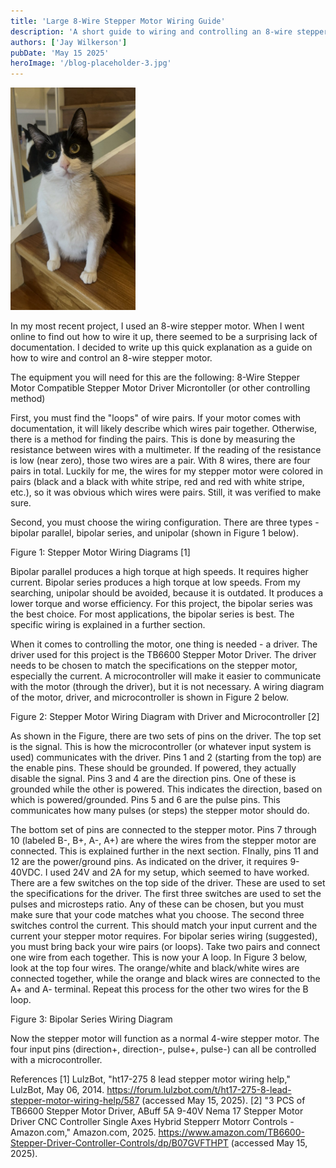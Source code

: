 ```yaml
---
title: 'Large 8-Wire Stepper Motor Wiring Guide'
description: 'A short guide to wiring and controlling an 8-wire stepper motor'
authors: ['Jay Wilkerson']
pubDate: 'May 15 2025'
heroImage: '/blog-placeholder-3.jpg'
---
```


<img src="/src/content/images/tuchito.jpeg" alt="tuchito" width="200"/>

In my most recent project, I used an 8-wire stepper motor. When I went online to find out how to wire it up, there seemed to be a surprising lack of documentation. I decided to write up this quick explanation as a guide on how to wire and control an 8-wire stepper motor.

The equipment you will need for this are the following:
8-Wire Stepper Motor
Compatible Stepper Motor Driver
Microntoller (or other controlling method)

First, you must find the "loops" of wire pairs. If your motor comes with documentation, it will likely describe which wires pair together. Otherwise, there is a method for finding the pairs. This is done by measuring the resistance between wires with a multimeter. If the reading of the resistance is low (near zero), those two wires are a pair. With 8 wires, there are four pairs in total. Luckily for me, the wires for my stepper motor were colored in pairs (black and a black with white stripe, red and red with white stripe, etc.), so it was obvious which wires were pairs. Still, it was verified to make sure.

Second, you must choose the wiring configuration. There are three types - bipolar parallel, bipolar series, and unipolar (shown in Figure 1 below).


Figure 1: Stepper Motor Wiring Diagrams [1]

Bipolar parallel produces a high torque at high speeds. It requires higher current. Bipolar series produces a high torque at low speeds. From my searching, unipolar should be avoided, because it is outdated. It produces a lower torque and worse efficiency. For this project, the bipolar series was the best choice. For most applications, the bipolar series is best. The specific wiring is explained in a further section.

When it comes to controlling the motor, one thing is needed - a driver. The driver used for this project is the TB6600 Stepper Motor Driver. The driver needs to be chosen to match the specifications on the stepper motor, especially the current. A microcontroller will make it easier to communicate with the motor (through the driver), but it is not necessary. A wiring diagram of the motor, driver, and microcontroller is shown in Figure 2 below.


Figure 2: Stepper Motor Wiring Diagram with Driver and Microcontroller [2]

As shown in the Figure, there are two sets of pins on the driver. The top set is the signal. This is how the microcontroller (or whatever input system is used) communicates with the driver. Pins 1 and 2 (starting from the top) are the enable pins. These should be grounded. If powered, they actually disable the signal. Pins 3 and 4 are the direction pins. One of these is grounded while the other is powered. This indicates the direction, based on which is powered/grounded. Pins 5 and 6 are the pulse pins. This communicates how many pulses (or steps) the stepper motor should do.

The bottom set of pins are connected to the stepper motor. Pins 7 through 10 (labeled B-, B+, A-, A+) are where the wires from the stepper motor are connected. This is explained further in the next section. FInally, pins 11 and 12 are the power/ground pins. As indicated on the driver, it requires 9-40VDC. I used 24V and 2A for my setup, which seemed to have worked. There are a few switches on the top side of the driver. These are used to set the specifications for the driver. The first three switches are used to set the pulses and microsteps ratio. Any of these can be chosen, but you must make sure that your code matches what you choose. The second three switches control the current. This should match your input current and the current your stepper motor requires.
For bipolar series wiring (suggested), you must bring back your wire pairs (or loops). Take two pairs and connect one wire from each together. This is now your A loop. In Figure 3 below, look at the top four wires. The orange/white and black/white wires are connected together, while the orange and black wires are connected to the A+ and A- terminal. Repeat this process for the other two wires for the B loop.


Figure 3: Bipolar Series Wiring Diagram

Now the stepper motor will function as a normal 4-wire stepper motor. The four input pins (direction+, direction-, pulse+, pulse-) can all be controlled with a microcontroller.



References
[1]	LulzBot, "ht17-275 8 lead stepper motor wiring help," LulzBot, May 06, 2014. https://forum.lulzbot.com/t/ht17-275-8-lead-stepper-motor-wiring-help/587 (accessed May 15, 2025).
[2]	"3 PCS of TB6600 Stepper Motor Driver, ABuff 5A 9-40V Nema 17 Stepper Motor Driver CNC Controller Single Axes Hybrid Stepperr Motorr Controls - Amazon.com," Amazon.com, 2025. https://www.amazon.com/TB6600-Stepper-Driver-Controller-Controls/dp/B07GVFTHPT (accessed May 15, 2025).
